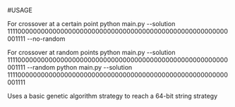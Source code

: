 #USAGE

For crossover at a certain point
    python main.py --solution 1111000000000000000000000000000000000000000000000000000000001111 --no-random

For crossover at random points
    python main.py --solution 1111000000000000000000000000000000000000000000000000000000001111 --random
    python main.py --solution 1111000000000000000000000000000000000000000000000000000000001111

Uses a basic genetic algorithm strategy to reach a 64-bit string strategy